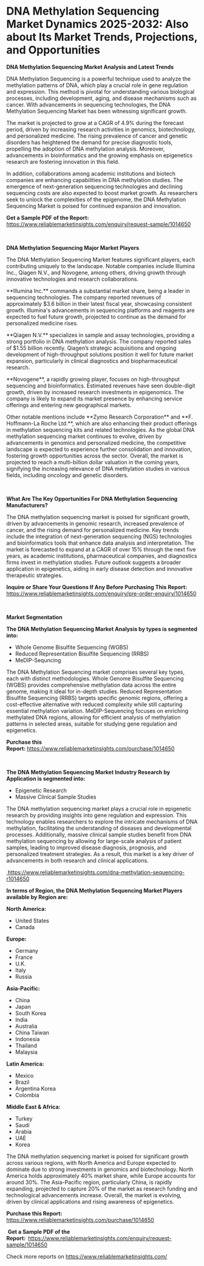 <p><h1>DNA Methylation Sequencing Market Dynamics 2025-2032: Also about Its Market Trends, Projections, and Opportunities</h1></p><p><strong>DNA Methylation Sequencing Market Analysis and Latest Trends</strong></p>
<p><p>DNA Methylation Sequencing is a powerful technique used to analyze the methylation patterns of DNA, which play a crucial role in gene regulation and expression. This method is pivotal for understanding various biological processes, including development, aging, and disease mechanisms such as cancer. With advancements in sequencing technologies, the DNA Methylation Sequencing Market has been witnessing significant growth. </p><p>The market is projected to grow at a CAGR of 4.9% during the forecast period, driven by increasing research activities in genomics, biotechnology, and personalized medicine. The rising prevalence of cancer and genetic disorders has heightened the demand for precise diagnostic tools, propelling the adoption of DNA methylation analysis. Moreover, advancements in bioinformatics and the growing emphasis on epigenetics research are fostering innovation in this field. </p><p>In addition, collaborations among academic institutions and biotech companies are enhancing capabilities in DNA methylation studies. The emergence of next-generation sequencing technologies and declining sequencing costs are also expected to boost market growth. As researchers seek to unlock the complexities of the epigenome, the DNA Methylation Sequencing Market is poised for continued expansion and innovation.</p></p>
<p><strong>Get a Sample PDF of the Report:&nbsp;</strong> <a href="https://www.reliablemarketinsights.com/enquiry/request-sample/1014650?utm_campaign=2214&utm_medium=2&utm_source=Github&utm_content=ia&utm_term=06032025&utm_id=dna-methylation-sequencing">https://www.reliablemarketinsights.com/enquiry/request-sample/1014650</a></p>
<p>&nbsp;</p>
<p><strong>DNA Methylation Sequencing Major Market Players</strong></p>
<p><p>The DNA Methylation Sequencing Market features significant players, each contributing uniquely to the landscape. Notable companies include Illumina Inc., Qiagen N.V., and Novogene, among others, driving growth through innovative technologies and research collaborations.</p><p>**Illumina Inc.** commands a substantial market share, being a leader in sequencing technologies. The company reported revenues of approximately $3.6 billion in their latest fiscal year, showcasing consistent growth. Illumina's advancements in sequencing platforms and reagents are expected to fuel future growth, projected to continue as the demand for personalized medicine rises.</p><p>**Qiagen N.V.** specializes in sample and assay technologies, providing a strong portfolio in DNA methylation analysis. The company reported sales of $1.55 billion recently. Qiagen’s strategic acquisitions and ongoing development of high-throughput solutions position it well for future market expansion, particularly in clinical diagnostics and biopharmaceutical research.</p><p>**Novogene**, a rapidly growing player, focuses on high-throughput sequencing and bioinformatics. Estimated revenues have seen double-digit growth, driven by increased research investments in epigenomics. The company is likely to expand its market presence by enhancing service offerings and entering new geographical markets.</p><p>Other notable mentions include **Zymo Research Corporation** and **F. Hoffmann-La Roche Ltd.**, which are also enhancing their product offerings in methylation sequencing kits and related technologies. As the global DNA methylation sequencing market continues to evolve, driven by advancements in genomics and personalized medicine, the competitive landscape is expected to experience further consolidation and innovation, fostering growth opportunities across the sector. Overall, the market is projected to reach a multi-billion dollar valuation in the coming years, signifying the increasing relevance of DNA methylation studies in various fields, including oncology and genetic disorders.</p></p>
<p>&nbsp;</p>
<p><strong>What Are The Key Opportunities For DNA Methylation Sequencing Manufacturers?</strong></p>
<p><p>The DNA methylation sequencing market is poised for significant growth, driven by advancements in genomic research, increased prevalence of cancer, and the rising demand for personalized medicine. Key trends include the integration of next-generation sequencing (NGS) technologies and bioinformatics tools that enhance data analysis and interpretation. The market is forecasted to expand at a CAGR of over 15% through the next five years, as academic institutions, pharmaceutical companies, and diagnostics firms invest in methylation studies. Future outlook suggests a broader application in epigenetics, aiding in early disease detection and innovative therapeutic strategies.</p></p>
<p><strong>Inquire or Share Your Questions If Any Before Purchasing This Report:</strong> <a href="https://www.reliablemarketinsights.com/enquiry/pre-order-enquiry/1014650?utm_campaign=2214&utm_medium=2&utm_source=Github&utm_content=ia&utm_term=06032025&utm_id=dna-methylation-sequencing">https://www.reliablemarketinsights.com/enquiry/pre-order-enquiry/1014650</a></p>
<p>&nbsp;</p>
<p><strong>Market Segmentation</strong></p>
<p><strong>The DNA Methylation Sequencing Market Analysis by types is segmented into:</strong></p>
<p><ul><li>Whole Genome Bisulfite Sequencing (WGBS)</li><li>Reduced Representation Bisulfite Sequencing (RRBS)</li><li>MeDIP-Sequncing</li></ul></p>
<p><p>The DNA Methylation Sequencing market comprises several key types, each with distinct methodologies. Whole Genome Bisulfite Sequencing (WGBS) provides comprehensive methylation data across the entire genome, making it ideal for in-depth studies. Reduced Representation Bisulfite Sequencing (RRBS) targets specific genomic regions, offering a cost-effective alternative with reduced complexity while still capturing essential methylation variation. MeDIP-Sequencing focuses on enriching methylated DNA regions, allowing for efficient analysis of methylation patterns in selected areas, suitable for studying gene regulation and epigenetics.</p></p>
<p><strong>Purchase this Report:&nbsp;</strong><a href="https://www.reliablemarketinsights.com/purchase/1014650?utm_campaign=2214&utm_medium=2&utm_source=Github&utm_content=ia&utm_term=06032025&utm_id=dna-methylation-sequencing">https://www.reliablemarketinsights.com/purchase/1014650</a></p>
<p>&nbsp;</p>
<p><strong>The DNA Methylation Sequencing Market Industry Research by Application is segmented into:</strong></p>
<p><ul><li>Epigenetic Research</li><li>Massive Clinical Sample Studies</li></ul></p>
<p><p>The DNA methylation sequencing market plays a crucial role in epigenetic research by providing insights into gene regulation and expression. This technology enables researchers to explore the intricate mechanisms of DNA methylation, facilitating the understanding of diseases and developmental processes. Additionally, massive clinical sample studies benefit from DNA methylation sequencing by allowing for large-scale analysis of patient samples, leading to improved disease diagnosis, prognosis, and personalized treatment strategies. As a result, this market is a key driver of advancements in both research and clinical applications.</p></p>
<p><a href="https://www.reliablemarketinsights.com/dna-methylation-sequencing-r1014650?utm_campaign=2214&utm_medium=2&utm_source=Github&utm_content=ia&utm_term=06032025&utm_id=dna-methylation-sequencing">&nbsp;https://www.reliablemarketinsights.com/dna-methylation-sequencing-r1014650</a></p>
<p><strong>In terms of Region, the DNA Methylation Sequencing Market Players available by Region are:</strong></p>
<p>
    <p> <strong> North America: </strong>
        <ul>
            <li>United States</li>
            <li>Canada</li>
        </ul>
        </p> 
    <p> <strong> Europe: </strong>
        <ul>
            <li>Germany</li>
            <li>France</li>
            <li>U.K.</li>
            <li>Italy</li>
            <li>Russia</li>
        </ul>
        </p> 
    <p> <strong> Asia-Pacific: </strong>
        <ul>
            <li>China</li>
            <li>Japan</li>
            <li>South Korea</li>
            <li>India</li>
            <li>Australia</li>
            <li>China Taiwan</li>
            <li>Indonesia</li>
            <li>Thailand</li>
            <li>Malaysia</li>
        </ul>
        </p> 
    <p> <strong> Latin America: </strong>
        <ul>
            <li>Mexico</li>
            <li>Brazil</li>
            <li>Argentina Korea</li>
            <li>Colombia</li>
        </ul>
        </p> 
    <p> <strong> Middle East & Africa: </strong>
        <ul>
            <li>Turkey</li>
            <li>Saudi</li>
            <li>Arabia</li>
            <li>UAE</li>
            <li>Korea</li>
        </ul>
    </p>
    </p>
<p><p>The DNA methylation sequencing market is poised for significant growth across various regions, with North America and Europe expected to dominate due to strong investments in genomics and biotechnology. North America holds approximately 40% market share, while Europe accounts for around 30%. The Asia-Pacific region, particularly China, is rapidly expanding, projected to capture 20% of the market as research funding and technological advancements increase. Overall, the market is evolving, driven by clinical applications and rising awareness of epigenetics.</p></p>
<p><strong>Purchase this Report: </strong><a href="https://www.reliablemarketinsights.com/purchase/1014650?utm_campaign=2214&utm_medium=2&utm_source=Github&utm_content=ia&utm_term=06032025&utm_id=dna-methylation-sequencing">https://www.reliablemarketinsights.com/purchase/1014650</a></p>
<p>&nbsp;<strong>Get a Sample PDF of the Report:&nbsp;&nbsp;</strong><a href="https://www.reliablemarketinsights.com/enquiry/request-sample/1014650?utm_campaign=2214&utm_medium=2&utm_source=Github&utm_content=ia&utm_term=06032025&utm_id=dna-methylation-sequencing">https://www.reliablemarketinsights.com/enquiry/request-sample/1014650</a></p>
<p><strong></strong></p>
<p>Check more reports on <a href="https://www.reliablemarketinsights.com/?utm_campaign=2214&utm_medium=2&utm_source=Github&utm_content=ia&utm_term=06032025&utm_id=dna-methylation-sequencing">https://www.reliablemarketinsights.com/</a></p>